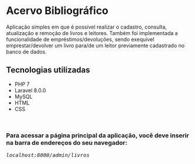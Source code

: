 # Acervo Bibliográfico
<p>
Aplicação simples em que é possível realizar o cadastro, consulta, atualização e remoção de livros e leitores. Também foi implementada a funcionalidade de empréstimos/devoluções, sendo exequível emprestar/devolver um livro para/de um leitor previamente cadastrado no banco de dados.
</p>

## Tecnologias utilizadas
<ul>
<li>PHP 7</li>
<li>Laravel 8.0.0</li>
<li>MySQL</li>
<li>HTML</li>
<li>CSS</li>
</ul>

<br>


<h3>
Para acessar a página principal da aplicação, você deve inserir na barra de endereços do seu navegador: 
</h3>

<pre>
<i>localhost:8000/admin/livros</i>
</pre>